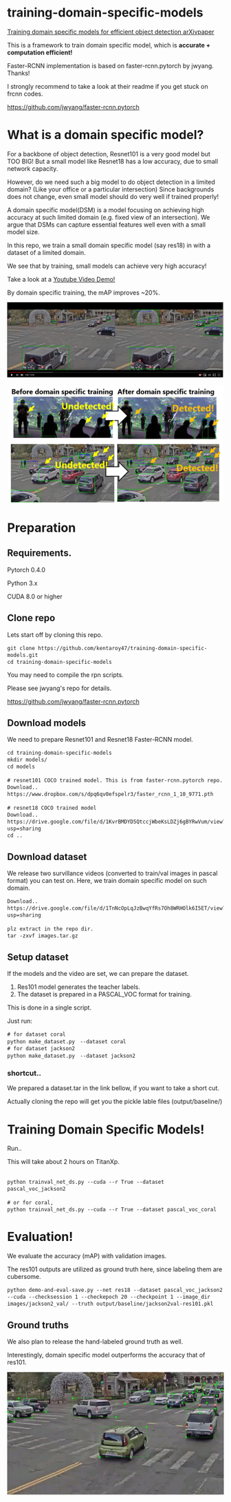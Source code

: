 # training-domain-specific-models
[Training domain specific models for efficient object detection arXivpaper](https://arxiv.org/abs/1811.02689)

This is a framework to train domain specific model, which is **accurate + computation efficient!**

Faster-RCNN implementation is based on faster-rcnn.pytorch by jwyang. Thanks!

I strongly recommend to take a look at their readme if you get stuck on frcnn codes.

https://github.com/jwyang/faster-rcnn.pytorch

# What is a domain specific model?
For a backbone of object detection, Resnet101 is a very good model but TOO BIG!
But a small model like Resnet18 has a low accuracy, due to small network capacity.

However, do we need such a big model to do object detection in a limited domain? (Like your office or a particular intersection)
Since backgrounds does not change, even small model should do very well if trained properly!

A domain specific model(DSM) is a model focusing on achieving high accuracy
at such limited domain (e.g. fixed view of an intersection). We argue that DSMs
can capture essential features well even with a small model size.

In this repo, we train a small domain specific model (say res18) in with a dataset of a limited domain.

We see that by training, small models can achieve very high accuracy!

Take a look at a [Youtube Video Demo!](https://youtu.be/h2raGGDunw4) 

By domain specific training, the mAP improves ~20%.


![youtube](https://github.com/kentaroy47/training-domain-specific-models/blob/master/youtube.JPG)


![dsm](https://github.com/kentaroy47/training-domain-specific-models/blob/master/fig1_v2.jpg)


# Preparation

## Requirements.
Pytorch 0.4.0

Python 3.x

CUDA 8.0 or higher

## Clone repo
Lets start off by cloning this repo.

```
git clone https://github.com/kentaroy47/training-domain-specific-models.git
cd training-domain-specific-models
```

You may need to compile the rpn scripts.

Please see jwyang's repo for details.

https://github.com/jwyang/faster-rcnn.pytorch

## Download models
We need to prepare Resnet101 and Resnet18 Faster-RCNN model.

```
cd training-domain-specific-models
mkdir models/
cd models

# resnet101 COCO trained model. This is from faster-rcnn.pytorch repo.
Download.. https://www.dropbox.com/s/dpq6qv0efspelr3/faster_rcnn_1_10_9771.pth

# resnet18 COCO trained model
Download.. https://drive.google.com/file/d/1KvrBMDYD5QtccjWbeKsLDZj6gBYRwVum/view?usp=sharing
cd ..
```

## Download dataset
We release two survillance videos (converted to train/val images in pascal format) you can test on. 
Here, we train domain specific model on such domain.

```
Download..  https://drive.google.com/file/d/1TnNcOpLqJzBwqYfRs7Oh8WRHOlk6I5ET/view?usp=sharing

plz extract in the repo dir.
tar -zxvf images.tar.gz

```

## Setup dataset
If the models and the video are set, we can prepare the dataset.

1. Res101 model generates the teacher labels.
2. The dataset is prepared in a PASCAL_VOC format for training.

This is done in a single script.

Just run:

```
# for dataset coral
python make_dataset.py　--dataset coral
# for dataset jackson2
python make_dataset.py　--dataset jackson2
```

### shortcut..
We prepared a dataset.tar in the link bellow, if you want to take a short cut.

Actually cloning the repo will get you the pickle lable files (output/baseline/)

# Training Domain Specific Models!
Run..

This will take about 2 hours on TitanXp.

```

python trainval_net_ds.py --cuda --r True --dataset pascal_voc_jackson2

# or for coral,
python trainval_net_ds.py --cuda --r True --dataset pascal_voc_coral

```

# Evaluation!
We evaluate the accuracy (mAP) with validation images.

The res101 outputs are utilized as ground truth here, since labeling them are cubersome.

```
python demo-and-eval-save.py --net res18 --dataset pascal_voc_jackson2 --cuda --checksession 1 --checkepoch 20 --checkpoint 1 --image_dir images/jackson2_val/ --truth output/baseline/jackson2val-res101.pkl
```

## Ground truths
We also plan to release the hand-labeled ground truth as well.

Interestingly, domain specific model outperforms the accuracy that of res101.

![gt](https://github.com/kentaroy47/training-domain-specific-models/blob/master/gt.JPG)
